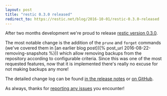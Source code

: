 ```yaml
---
layout: post
title: "restic 0.3.0 released"
redirect_to: https://restic.net/blog/2016-10-01/restic-0.3.0-released
---
```


After two months development we're proud to release [restic version 0.3.0](https://github.com/restic/restic/releases/tag/v0.3.0).

The most notable change is the addition of the `prune` and `forget` commands (we've covered them in [an earlier blog post]({% post_url 2016-08-22-removing-snapshots %})) which allow removing backups from the repository according to configurable criteria. Since this was one of the most requested features, now that it is implemented there's really no excuse for not making backups any more!

The detailed change log can be found [in the release notes](https://github.com/restic/restic/releases/tag/v0.3.0) or [on GitHub](https://github.com/restic/restic/compare/v0.2.0...v0.3.0).

As always, thanks for [reporting any issues](https://github.com/restic/restic/issues/new) you encounter!
